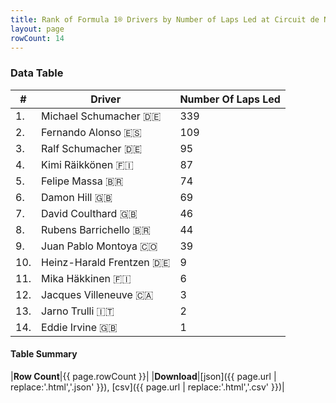 ```yaml
---
title: Rank of Formula 1® Drivers by Number of Laps Led at Circuit de Nevers Magny-Cours
layout: page
rowCount: 14
---
```


<canvas id="chart" width="400" height="180"></canvas>
<script>
var data = {
    "datasets": [
        {
            "backgroundColor": [
                "#f3a935",
                "#f3a935",
                "#f3a935",
                "#f3a935",
                "#f3a935",
                "#f3a935",
                "#f3a935",
                "#f3a935",
                "#f3a935",
                "#f3a935",
                "#f3a935",
                "#f3a935",
                "#f3a935",
                "#f3a935"
            ],
            "borderColor": [
                "#f68639",
                "#f68639",
                "#f68639",
                "#f68639",
                "#f68639",
                "#f68639",
                "#f68639",
                "#f68639",
                "#f68639",
                "#f68639",
                "#f68639",
                "#f68639",
                "#f68639",
                "#f68639"
            ],
            "borderWidth": 1,
            "data": [
                339.0,
                109.0,
                95.0,
                87.0,
                74.0,
                69.0,
                46.0,
                44.0,
                39.0,
                9.0,
                6.0,
                3.0,
                2.0,
                1.0
            ],
            "label": "Number Of Laps Led"
        }
    ],
    "labels": [
        "Michael Schumacher",
        "Fernando Alonso",
        "Ralf Schumacher",
        "Kimi Räikkönen",
        "Felipe Massa",
        "Damon Hill",
        "David Coulthard",
        "Rubens Barrichello",
        "Juan Pablo Montoya",
        "Heinz-Harald Frentzen",
        "Mika Häkkinen",
        "Jacques Villeneuve",
        "Jarno Trulli",
        "Eddie Irvine"
    ]
};
var options = {
  legend: {
    display: false
  },
  scales: {
    xAxes: [{
      ticks: {
        beginAtZero: true,
        maxRotation: 180,
        display: window.innerWidth > 800
      }
    }],
    yAxes: [{
      ticks: {
        beginAtZero: true
      }
    }]
  },
  onResize: function(chart, size) {
    chart.options.scales.xAxes[0].ticks.display = size.width > 800;
  }
};
var chart = new Chart("chart", {
    data: data,
    type: 'bar',
    options: options
});
</script>

<!-- div id="chart-navigation">
<button onclick="window.location = chart.toBase64Image();">Save as Image</button>
<button onclick="window.location = chart.toBase64Image();">Hello</button>
<button onclick="window.location = chart.toBase64Image();">Hello</button>
<select>
<option>one</option>
<option>two</option>
<option>three</option>
</select>
</div -->




### Data Table

| # | Driver | Number Of Laps Led |
|--|--|--|
| 1. | Michael Schumacher 🇩🇪 | 339 |
| 2. | Fernando Alonso 🇪🇸 | 109 |
| 3. | Ralf Schumacher 🇩🇪 | 95 |
| 4. | Kimi Räikkönen 🇫🇮 | 87 |
| 5. | Felipe Massa 🇧🇷 | 74 |
| 6. | Damon Hill 🇬🇧 | 69 |
| 7. | David Coulthard 🇬🇧 | 46 |
| 8. | Rubens Barrichello 🇧🇷 | 44 |
| 9. | Juan Pablo Montoya 🇨🇴 | 39 |
| 10. | Heinz-Harald Frentzen 🇩🇪 | 9 |
| 11. | Mika Häkkinen 🇫🇮 | 6 |
| 12. | Jacques Villeneuve 🇨🇦 | 3 |
| 13. | Jarno Trulli 🇮🇹 | 2 |
| 14. | Eddie Irvine 🇬🇧 | 1 |

#### Table Summary

|**Row Count**|{{ page.rowCount }}|
|**Download**|[json]({{ page.url | replace:'.html','.json' }}), [csv]({{ page.url | replace:'.html','.csv' }})|
